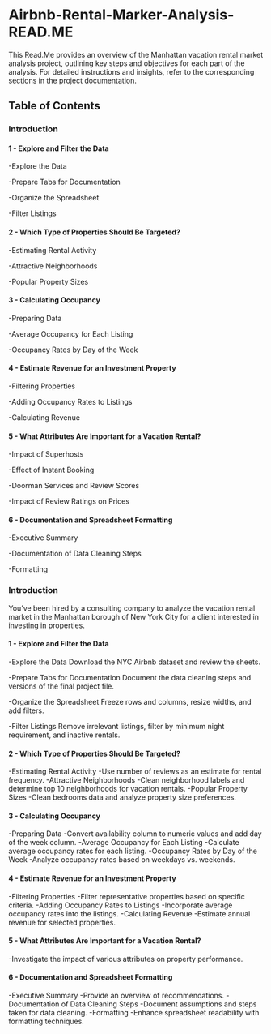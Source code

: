 # Airbnb-Rental-Marker-Analysis-READ.ME
This Read.Me provides an overview of the Manhattan vacation rental market analysis project, outlining key steps and objectives for each part of the analysis. For detailed instructions and insights, refer to the corresponding sections in the project documentation.
## Table of Contents

### Introduction

#### 1 - Explore and Filter the Data
-Explore the Data

-Prepare Tabs for Documentation

-Organize the Spreadsheet

-Filter Listings

#### 2 - Which Type of Properties Should Be Targeted?
-Estimating Rental Activity

-Attractive Neighborhoods

-Popular Property Sizes

#### 3 - Calculating Occupancy
-Preparing Data

-Average Occupancy for Each Listing

-Occupancy Rates by Day of the Week

#### 4 - Estimate Revenue for an Investment Property
-Filtering Properties

-Adding Occupancy Rates to Listings

-Calculating Revenue

#### 5 - What Attributes Are Important for a Vacation Rental?
-Impact of Superhosts

-Effect of Instant Booking

-Doorman Services and Review Scores

-Impact of Review Ratings on Prices

#### 6 - Documentation and Spreadsheet Formatting
-Executive Summary

-Documentation of Data Cleaning Steps

-Formatting



### Introduction
You’ve been hired by a consulting company to analyze the vacation rental market in the Manhattan borough of New York City for a client interested in investing in properties.

#### 1 - Explore and Filter the Data
-Explore the Data
Download the NYC Airbnb dataset and review the sheets.
  
-Prepare Tabs for Documentation
Document the data cleaning steps and versions of the final project file.
  
-Organize the Spreadsheet
Freeze rows and columns, resize widths, and add filters.
  
-Filter Listings
Remove irrelevant listings, filter by minimum night requirement, and inactive rentals.
  
#### 2 - Which Type of Properties Should Be Targeted?
-Estimating Rental Activity
  -Use number of reviews as an estimate for rental frequency.
-Attractive Neighborhoods
  -Clean neighborhood labels and determine top 10 neighborhoods for vacation rentals.
-Popular Property Sizes
  -Clean bedrooms data and analyze property size preferences.
  
#### 3 - Calculating Occupancy
-Preparing Data
  -Convert availability column to numeric values and add day of the week column.
-Average Occupancy for Each Listing
  -Calculate average occupancy rates for each listing.
-Occupancy Rates by Day of the Week
  -Analyze occupancy rates based on weekdays vs. weekends.
  
#### 4 - Estimate Revenue for an Investment Property
-Filtering Properties
  -Filter representative properties based on specific criteria.
-Adding Occupancy Rates to Listings
  -Incorporate average occupancy rates into the listings.
-Calculating Revenue
  -Estimate annual revenue for selected properties.
  
#### 5 - What Attributes Are Important for a Vacation Rental?
-Investigate the impact of various attributes on property performance.

#### 6 - Documentation and Spreadsheet Formatting
-Executive Summary
  -Provide an overview of recommendations.
-Documentation of Data Cleaning Steps
  -Document assumptions and steps taken for data cleaning.
-Formatting
  -Enhance spreadsheet readability with formatting techniques.




